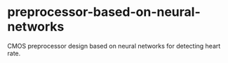 # preprocessor-based-on-neural-networks
CMOS preprocessor design based on neural networks for detecting heart rate.

